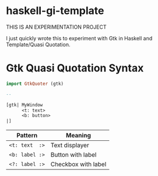 # haskell-gi-template

THIS IS AN EXPERIMENTATION PROJECT

I just quickly wrote this to experiment with Gtk in Haskell and Template/Quasi Quotation.

# Gtk Quasi Quotation Syntax

```haskell
import GtkQuoter (gtk)

-- 

[gtk| MyWindow
      <t: text>
      <b: button>
|]
```

| Pattern        | Meaning             |
|----------------|---------------------|
| `<t: text  :>` | Text displayer      |
| `<b: label :>` | Button with label   |
| `<?: label :>` | Checkbox with label |
